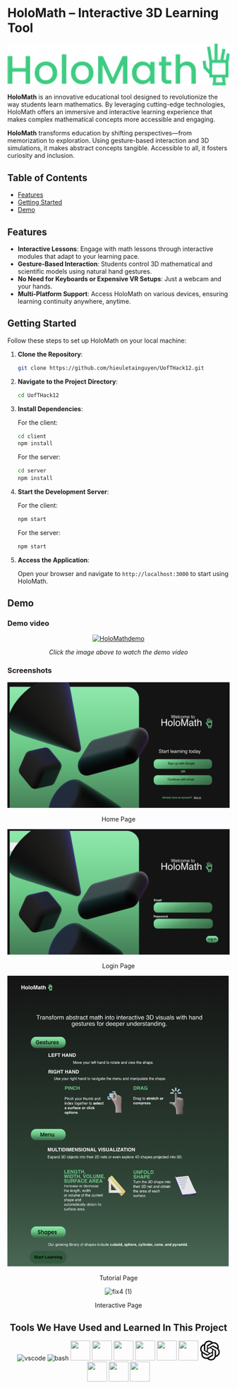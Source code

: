 # HoloMath – Interactive 3D Learning Tool

![HoloMath Logo](./assets/logo.png)

**HoloMath** is an innovative educational tool designed to revolutionize the way students learn mathematics. By leveraging cutting-edge technologies, HoloMath offers an immersive and interactive learning experience that makes complex mathematical concepts more accessible and engaging.

**HoloMath** transforms education by shifting perspectives—from memorization to exploration. Using gesture-based interaction and 3D simulations, it makes abstract concepts tangible. Accessible to all, it fosters curiosity and inclusion.

## Table of Contents

- [Features](#features)
- [Getting Started](#getting-started)
- [Demo](#demo)

## Features

- **Interactive Lessons**: Engage with math lessons through interactive modules that adapt to your learning pace.
- **Gesture-Based Interaction**: Students control 3D mathematical and scientific models using natural hand gestures.
- **No Need for Keyboards or Expensive VR Setups**: Just a webcam and your hands.
- **Multi-Platform Support**: Access HoloMath on various devices, ensuring learning continuity anywhere, anytime.

## Getting Started

Follow these steps to set up HoloMath on your local machine:

1. **Clone the Repository**:

   ```bash
   git clone https://github.com/hieuletainguyen/UofTHack12.git
   ```

2. **Navigate to the Project Directory**:

   ```bash
   cd UofTHack12
   ```

3. **Install Dependencies**:

   For the client:

   ```bash
   cd client
   npm install
   ```

   For the server:

   ```bash
   cd server
   npm install
   ```

4. **Start the Development Server**:

   For the client:

   ```bash
   npm start
   ```

   For the server:

   ```bash
   npm start
   ```

5. **Access the Application**:

   Open your browser and navigate to `http://localhost:3000` to start using HoloMath.



## Demo

### Demo video


<div align="center">
  
[![HoloMathdemo](http://markdown-videos-api.jorgenkh.no/youtube/9yxT5CcscZQ)](https://youtu.be/9yxT5CcscZQ)

<p align="center"><em>Click the image above to watch the demo video</em></p>

</div>

### Screenshots

<div align="center">

<img src="./assets/home.png" alt="screenshot1" />

Home Page

<img src="./assets/login.png" alt="screenshot2" />

Login Page

<img src="./assets/tutorial.png" alt="screenshot3" />

Tutorial Page

![fix4 (1)](https://github.com/user-attachments/assets/2a911adc-9bfd-4bc5-b3ca-81672b548054)


Interactive Page

</div>



<h2 align="center"> Tools We Have Used and Learned In This Project</h2>
<p align="center">
<img src="https://cdn.jsdelivr.net/gh/devicons/devicon/icons/vscode/vscode-original.svg" alt="vscode" width="45" height="45"/>
<img src="https://cdn.jsdelivr.net/gh/devicons/devicon/icons/bash/bash-original.svg" alt="bash" width="45" height="45"/>
<img src="https://cdn.jsdelivr.net/gh/devicons/devicon@latest/icons/express/express-original.svg" width="45" height="45"/>
<img src="https://cdn.jsdelivr.net/gh/devicons/devicon@latest/icons/javascript/javascript-original.svg" width="45" height="45"/>
<img src="https://cdn.jsdelivr.net/gh/devicons/devicon@latest/icons/html5/html5-original.svg" width="45" height="45"/>
<img src="https://cdn.jsdelivr.net/gh/devicons/devicon@latest/icons/css3/css3-original.svg" width="45" height="45"/>
<img src="https://cdn.jsdelivr.net/gh/devicons/devicon@latest/icons/react/react-original.svg" width="45" height="45"/>
<img src="https://cdn.jsdelivr.net/gh/devicons/devicon@latest/icons/threejs/threejs-original.svg" width="45" height="45"/>
<img src="./assets/openai.svg" width="45" height="45"/>
<img src="https://cdn.jsdelivr.net/gh/devicons/devicon@latest/icons/postman/postman-original.svg" width="45" height="45"/>
<img src="https://cdn.jsdelivr.net/gh/devicons/devicon@latest/icons/nodejs/nodejs-plain-wordmark.svg" width="45" height="45"/>
<img src="https://cdn.jsdelivr.net/gh/devicons/devicon@latest/icons/git/git-plain-wordmark.svg" width="45" height="45"/>

</p>

<div align="center">
  
